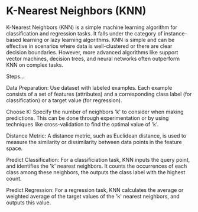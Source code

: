 # K-Nearest Neighbors (KNN)

K-Nearest Neighbors (KNN) is a simple machine learning algorithm for classification and regression tasks. It falls under the category of instance-based learning or lazy learning algorithms. KNN is simple and can be effective in scenarios where data is well-clustered or there are clear decision boundaries. However, more advanced algorithms like support vector machines, decision trees, and neural networks often outperform KNN on complex tasks.

Steps…

Data Preparation: Use dataset with labeled examples. Each example consists of a set of features (attributes) and a corresponding class label (for classification) or a target value (for regression).

Choose K: Specify the number of neighbors 'k' to consider when making predictions. This can be done through experimentation or by using techniques like cross-validation to find the optimal value of 'k'.

Distance Metric: A distance metric, such as Euclidean distance, is used to measure the similarity or dissimilarity between data points in the feature space.

Predict Classification: For a classificiation task, KNN inputs the query point, and identifies the 'k' nearest neighbors. It counts the occurrences of each class among these neighbors, the outputs the class label with the highest count.

Predict Regression: For a regression task, KNN calculates the average or weighted average of the target values of the 'k' nearest neighbors, and outputs this value.
